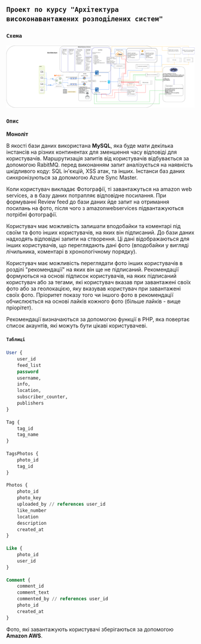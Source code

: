 ## `Проект по курсу "Архітектура високонавантажених розподілених систем"`

### `Схема`
![Діаграма](https://github.com/ValeskaPUmp/Arch_DevGram/blob/main/Arch_DiaGram.drawio.png)

### `Опис`

**Моноліт**

В якості бази даних використана **MySQL**, яка буде мати декілька інстансів на різних континентах для зменшення часу відповіді для користувачів.
Маршрутизація запитів від користувачів відбувається за допомогою RabitMQ. 
перед виконанням запит аналізується на наявність шкідливого коду: SQL ін'єкцій, XSS атак, та інших.
Інстанси баз даних синхронізуються за допомогою Azure Sync Master.

Коли користувач викладає Фотографії, ті завантажуться на amazon web services, а в базу даних потрапляє відповідне посилання. При формуванні Review feed до бази даних йде запит на отримання посилань на фото, після чого з amazonwebservices підвантажуються потрібні фотографії.   

Користувач має можливість залишати вподобайки та коментарі під своїм та фото інших користувачів, на яких він підписаний. До бази даних надходять відповідні запити на створення. Ці дані відображаються для інших користувачів, що переглядають дані фото (вподобайки у вигляді лічильника, коментарі в хронологічному порядку). 

Користувач має можливість переглядати фото інших користувачів в розділі "рекомендації" на яких він ще не підписаний. Рекомендації формуються на основі підписок користувачів, на яких підписаний користувач або за тегами, які користувач вказав при завантажені своїх фото або за геолокацією, яку вказував користувач при завантажені своїх фото. Пріоритет показу того чи іншого фото в рекомендації обчислюється на основі лайків кожного фото (більше лайків - вище пріорітет).

Рекомендації визначаються за допомогою функції в PHP, яка повертає список акаунтів, які можуть бути цікаві користувачеві.

#### `Таблиці`
```sql
User {
    user_id
    feed_list
    password
    username,
    info,
    location,
    subscriber_counter,
    publishers
}

Tag {
    tag_id
    tag_name
}

TagsPhotos {
    photo_id
    tag_id 
}

Photos {
    photo_id
    photo_key
    uploaded_by // references user_id
    like_number
    location
    description
    created_at
}

Like {
    photo_id
    user_id
}

Comment {
    comment_id
    comment_text
    commented_by // references user_id
    photo_id
    created_at
}
```


Фото, які завантажують користувачі зберігаються за допомогою **Amazon AWS**.
